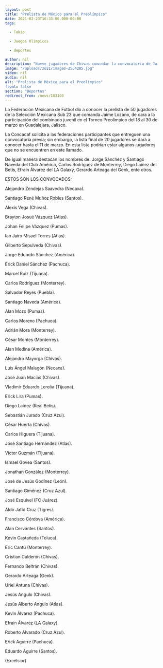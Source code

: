 ```yaml
---
layout: post
title: "Prelista de México para el Preolímpico"
date: 2021-02-23T16:33:00.000-06:00
tags:
  
  - Tokio
  
  - Juegos Olimpicos
  
  - deportes
  
author: nil
description: "Nueve jugadores de Chivas comandan la convocatoria de Jaime Lozano, incluido Alexis Vega. Efraín Álvarez del Galaxy es llamado"
image: "/uploads/2021/images-2534285.jpg"
video: nil
audio: nil
alt: "Prelista de México para el Preolímpico"
front: false
section: "Deportes"
redirect_from: /news/183103
---
```


La Federación Mexicana de Futbol dio a conocer la prelista de 50 jugadores de la Selección Mexicana Sub 23 que comanda Jaime Lozano, de cara a la participación del combinado juvenil en el Torneo Preolímpico del 18 al 30 de marzo en Guadalajara, Jalisco.

La Concacaf solicita a las federaciones participantes que entreguen una convocatoria previa; sin embargo, la lista final de 20 jugadores se dará a conocer hasta el 11 de marzo. En esta lista podrían estar algunos jugadores que no se encuentren en este llamado.

De igual manera destacan los nombres de: Jorge Sánchez y Santiago Naveda del Club América, Carlos Rodríguez de Monterrey, Diego Lainez del Betis, Efrain Álvarez del LA Galaxy, Gerardo Arteaga del Genk, ente otros.

ESTOS SON LOS CONVOCADOS:

Alejandro Zendejas Saavedra (Necaxa).

Santiago René Muñoz Robles (Santos).

Alexis Vega (Chivas).

Brayton Josué Vázquez (Atlas).

Johan Felipe Vázquez (Pumas).

Ian Jairo Misael Torres (Atlas).

Gilberto Sepulveda (Chivas).

Jorge Eduardo Sánchez (América).

Erick Daniel Sánchez (Pachuca).

Marcel Ruiz (Tijuana).

Carlos Rodríguez (Monterrey).

Salvador Reyes (Puebla).

Santiago Naveda (América).

Alan Mozo (Pumas).

Carlos Moreno (Pachuca).

Adrián Mora (Monterrey).

César Montes (Monterrey).

Alan Medina (América).

Alejandro Mayorga (Chivas).

Luis Ángel Malagón (Necaxa).

José Juan Macías (Chivas).

Vladimir Eduardo Loroña (Tijuana).

Erick Lira (Pumas).

Diego Lainez (Real Betis).

Sebastián Jurado (Cruz Azul).

César Huerta (Chivas).

Carlos Higuera (Tijuana).

José Santiago Hernández (Atlas).

Víctor Guzmán (Tijuana).

Ismael Govea (Santos).

Jonathan González (Monterrey).

José de Jesús Godínez (León).

Santiago Giménez (Cruz Azul).

José Esquivel (FC Juárez).

Aldo Jafid Cruz (Tigres).

Francisco Córdova (América).

Alan Cervantes (Santos).

Kevin Castañeda (Toluca).

Eric Cantú (Monterrey).

Cristian Calderón (Chivas).

Fernando Beltrán (Chivas).

Gerardo Arteaga (Genk).

Uriel Antuna (Chivas).

Jesús Angulo (Chivas).

Jesús Alberto Angulo (Atlas).

Kevin Álvarez (Pachuca).

Efraín Álvarez (LA Galaxy).

Roberto Alvarado (Cruz Azul).

Erick Aguirre (Pachuca).

Eduardo Aguirre (Santos).

(Excélsior)